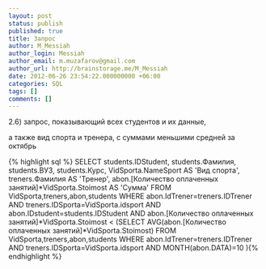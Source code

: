 ```yaml
---
layout: post
status: publish
published: true
title: Запрос
author: M_Messiah
author_login: Messiah
author_email: m.muzafarov@gmail.com
author_url: http://brainstorage.me/M_Messiah
date: 2012-06-26 23:54:22.000000000 +06:00
categories: SQL
tags: []
comments: []
---
```

2.6) запрос, показывающий всех студентов и их данные,

а также вид спорта и тренера, с суммами меньшими средней за октябрь


{% highlight sql %} SELECT students.IDStudent, students.Фамилия, students.ВУЗ, students.Курс, VidSporta.NameSport AS 'Вид спорта', treners.Фамилия AS 'Тренер', abon.[Количество оплаченных занятий]*VidSporta.Stoimost AS 'Сумма'
FROM VidSporta,treners,abon,students
WHERE abon.IdTrener=treners.IDTrener AND treners.IDSporta=VidSporta.idsport
AND abon.IDstudent=students.IDStudent AND
abon.[Количество оплаченных занятий]*VidSporta.Stoimost <
 (SELECT AVG(abon.[Количество оплаченных занятий]*VidSporta.Stoimost)
FROM VidSporta,treners,abon,students
WHERE abon.IdTrener=treners.IDTrener AND treners.IDSporta=VidSporta.idsport
AND MONTH(abon.DATA)=10 ){% endhighlight %}
